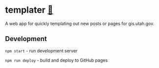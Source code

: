 # templater [:link:](http://agrc.github.io/templater)

A web app for quickly templating out new posts or pages for gis.utah.gov.

## Development

`npm start` - run development server

`npm run deploy` - build and deploy to GitHub pages
